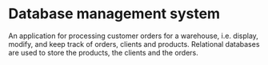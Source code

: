 # Database management system
An application for processing customer orders for a warehouse, i.e. display, modify, and keep track of orders, clients and products. Relational databases are used to store the products, the clients and the orders. 
